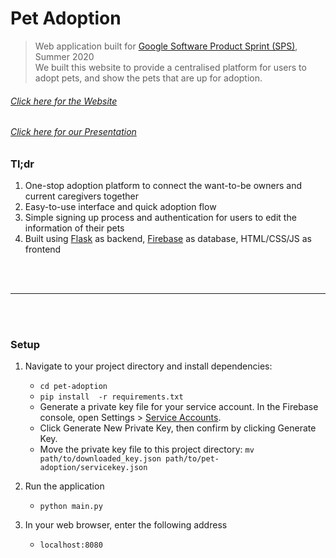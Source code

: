 # Pet Adoption

> Web application built for [Google Software Product Sprint (SPS)](https://buildyourfuture.withgoogle.com/programs/softwareproductsprint/), Summer 2020  <br>
> We built this website to provide a centralised platform for users to adopt pets, and show the pets that are up for adoption.

###### [Click here for the Website](http://summer20-sps-42.appspot.com/)

###### [Click here for our Presentation](https://docs.google.com/presentation/d/1ypY5AXfkRWxMDJs04YtG8owsqjFshq4BGDfUrbMD1Ls/edit?usp=sharing)

### Tl;dr
1. One-stop adoption platform to connect the want-to-be owners and current caregivers together
2. Easy-to-use interface and quick adoption flow
3. Simple signing up process and authentication for users to edit the information of their pets
4. Built using [Flask](https://flask.palletsprojects.com/en/1.1.x/) as backend, [Firebase](https://firebase.google.com/) as database, HTML/CSS/JS as frontend

<br>
<br>

------------------------------------------------------------------------------

<br>
<br>

### Setup
1. Navigate to your project directory and install dependencies:
    * `cd pet-adoption`
    * `pip install  -r requirements.txt`
    * Generate a private key file for your service account. In the Firebase console, open Settings > [Service Accounts](https://console.firebase.google.com/project/_/settings/serviceaccounts/adminsdk).
    * Click Generate New Private Key, then confirm by clicking Generate Key.
    * Move the private key file to this project directory: `mv path/to/downloaded_key.json path/to/pet-adoption/servicekey.json`

2. Run the application
    * `python main.py`

3. In your web browser, enter the following address
    * `localhost:8080`

